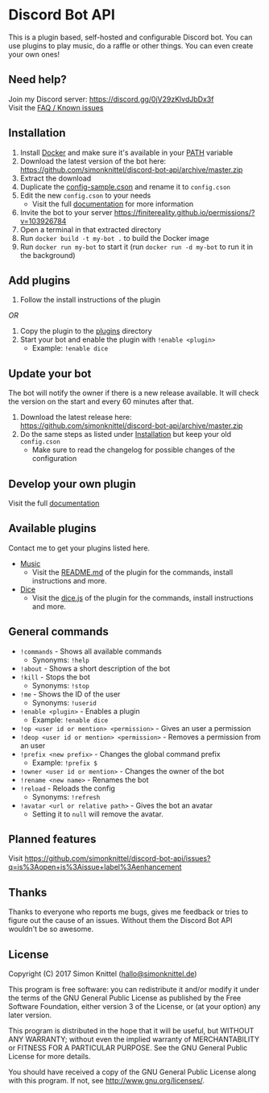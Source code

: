 # Discord Bot API
This is a plugin based, self-hosted and configurable Discord bot. You can use plugins to play music, do a raffle or other things. You can even create your own ones!

## Need help?
Join my Discord server: https://discord.gg/0jV29zKlvdJbDx3f  
Visit the [FAQ / Known issues](./documentation/faq_known_issues.md)  

## Installation
1. Install [Docker](https://docker.com) and make sure it's available in your [PATH](https://en.wikipedia.org/wiki/Environment_variable) variable
2. Download the latest version of the bot here: https://github.com/simonknittel/discord-bot-api/archive/master.zip
3. Extract the download
4. Duplicate the [config-sample.cson](./config-sample.cson) and rename it to `config.cson`
5. Edit the new `config.cson` to your needs
    * Visit the full [documentation](./documentation/config.cson_explained.md) for more information
6. Invite the bot to your server https://finitereality.github.io/permissions/?v=103926784
7. Open a terminal in that extracted directory
8. Run `docker build -t my-bot .` to build the Docker image
9. Run `docker run my-bot` to start it (run `docker run -d my-bot` to run it in the background)

## Add plugins
1. Follow the install instructions of the plugin

_OR_

1. Copy the plugin to the [plugins](./plugins) directory
2. Start your bot and enable the plugin with `!enable <plugin>`
    * Example: `!enable dice`

## Update your bot
The bot will notify the owner if there is a new release available. It will check the version on the start and every 60 minutes after that.

1. Download the latest release here: https://github.com/simonknittel/discord-bot-api/archive/master.zip
2. Do the same steps as listed under [Installation](#installation) but keep your old `config.cson`
    * Make sure to read the changelog for possible changes of the configuration

## Develop your own plugin
Visit the full [documentation](./documentation/develop_your_own_plugin.md)

## Available plugins
Contact me to get your plugins listed here.

* [Music](./plugins/music)
    + Visit the [README.md](./plugins/music/README.md) of the plugin for the commands, install instructions and more.
* [Dice](./plugins/dice)
    + Visit the [dice.js](./plugins/dice.js) of the plugin for the commands, install instructions and more.

## General commands
* `!commands` - Shows all available commands
    + Synonyms: `!help`
* `!about` - Shows a short description of the bot
* `!kill` - Stops the bot
    + Synonyms: `!stop`
* `!me` - Shows the ID of the user
    + Synonyms: `!userid`
* `!enable <plugin>` - Enables a plugin
    + Example: `!enable dice`
* `!op <user id or mention> <permission>` - Gives an user a permission
* `!deop <user id or mention> <permission>` - Removes a permission from an user
* `!prefix <new prefix>` - Changes the global command prefix
    + Example: `!prefix $`
* `!owner <user id or mention>` - Changes the owner of the bot
* `!rename <new name>` - Renames the bot
* `!reload` - Reloads the config
    + Synonyms: `!refresh`
* `!avatar <url or relative path>` - Gives the bot an avatar
    + Setting it to `null` will remove the avatar.

## Planned features
Visit https://github.com/simonknittel/discord-bot-api/issues?q=is%3Aopen+is%3Aissue+label%3Aenhancement

## Thanks
Thanks to everyone who reports me bugs, gives me feedback or tries to figure out the cause of an issues. Without them the Discord Bot API wouldn't be so awesome.

## License
Copyright (C) 2017 Simon Knittel (<hallo@simonknittel.de>)

This program is free software: you can redistribute it and/or modify
it under the terms of the GNU General Public License as published by
the Free Software Foundation, either version 3 of the License, or
(at your option) any later version.

This program is distributed in the hope that it will be useful,
but WITHOUT ANY WARRANTY; without even the implied warranty of
MERCHANTABILITY or FITNESS FOR A PARTICULAR PURPOSE.  See the
GNU General Public License for more details.

You should have received a copy of the GNU General Public License
along with this program.  If not, see <http://www.gnu.org/licenses/>.
